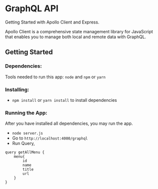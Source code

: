 # GraphQL API
Getting Started with Apollo Client and Express.

Apollo Client is a comprehensive state management library for JavaScript that enables you to manage both local and remote data with GraphQL.

## Getting Started

### Dependencies:
Tools needed to run this app: `node` and `npm` or `yarn`

### Installing:
* `npm install` or `yarn install` to install dependencies

### Running the App:
After you have installed all dependencies, you may run the app.

- `node server.js`
- Go to `http://localhost:4000/graphql`
- Run Query,

```
query getAllMenu {
    menu{
      	id
        name
      	title
      	url
    }
}
```

